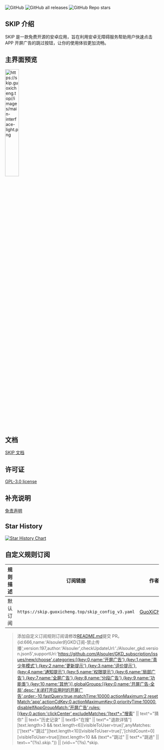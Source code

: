 ![GitHub](https://img.shields.io/github/license/GuoXiCheng/SKIP) ![GitHub all releases](https://img.shields.io/github/downloads/GuoXiCheng/SKIP/total) ![GitHub Repo stars](https://img.shields.io/github/stars/GuoXiCheng/SKIP)

## SKIP 介绍

SKIP 是一款免费开源的安卓应用，旨在利用安卓无障碍服务帮助用户快速点击 APP 开屏广告的跳过按钮，让你的使用体验更加流畅。

## 主界面预览

<img src="https://skip.guoxicheng.top//images/main-interface-light.png" alt="https://skip.guoxicheng.top//images/main-interface-light.png" style="width: 30%;" />

## 文档

[SKIP 文档](https://skip.guoxicheng.top/)

## 许可证

[GPL-3.0 license](https://github.com/GuoXiCheng/SKIP/blob/main/LICENSE)

## 补充说明

[免责声明](https://github.com/GuoXiCheng/SKIP/blob/main/DISCLAIMER.md)

## Star History

[![Star History Chart](https://api.star-history.com/svg?repos=GuoXiCheng/SKIP&type=Date)](https://star-history.com/#GuoXiCheng/SKIP&Date)

## 自定义规则订阅

<table>
  <thead>
    <tr>
      <th>规则描述</th>
      <th>订阅链接</th>
      <th>作者</th>
      <th>源码地址</th>
    </tr>
  </thead>
  <tbody>
    <tr>
      <td>默认订阅</td>
      <td><code>https://skip.guoxicheng.top/skip_config_v3.yaml</code></td>
      <td><a href="https://github.com/GuoXiCheng">GuoXiCheng</a></td>
      <td>
        <a href="https://github.com/GuoXiCheng/SKIP/blob/main/app/src/main/assets/skip_config_v3.yaml"
          >skip_config_v3</a
        >
      </td>
    </tr>
    <!-- 添加你的订阅 -->
  </tbody>
</table>

> 添加自定义订阅规则订阅请修改[README.md](https://github.com/GuoXiCheng/SKIP/edit/main/README.md)提交 PR。
{id:666,name:'AIsouler的GKD订阅-禁止传播',version:197,author:'AIsouler',checkUpdateUrl:'./AIsouler_gkd.version.json5',supportUri:'https://github.com/AIsouler/GKD_subscription/issues/new/choose',categories:[{key:0,name:'开屏广告'},{key:1,name:'青少年模式'},{key:2,name:'更新提示'},{key:3,name:'评价提示'},{key:4,name:'通知提示'},{key:5,name:'权限提示'},{key:6,name:'局部广告'},{key:7,name:'全屏广告'},{key:8,name:'分段广告'},{key:9,name:'功能类'},{key:10,name:'其他'}],globalGroups:[{key:0,name:'开屏广告-全局',desc:'关闭打开应用时的开屏广告',order:-10,fastQuery:true,matchTime:10000,actionMaximum:2,resetMatch:'app',actionCdKey:0,actionMaximumKey:0,priorityTime:10000,disableIfAppGroupMatch:'开屏广告',rules:[{key:0,action:'clickCenter',excludeMatches:'[text*="搜索" || text^="猜你" || text="历史记录" || text$="在搜" || text*="退款详情"][text.length>3 && text.length<6][visibleToUser=true]',anyMatches:['[text*="跳过"][text.length<10][visibleToUser=true]','[childCount=0][visibleToUser=true][(text.length<10 && (text*="跳过" || text*="跳過" || text~="(?is).*skip.*")) || (vid~="(?is).*skip.
